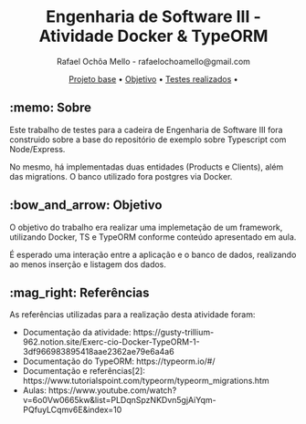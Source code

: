 <h1 align="center">Engenharia de Software III - Atividade Docker & TypeORM</h1>
<p align="center"> Rafael Ochôa Mello - rafaelochoamello@gmail.com </p>

<p align="center">
 <a href="#sobre">Projeto base</a> •
 <a href="#objetivo">Objetivo</a> • 
 <a href="#testes">Testes realizados</a> • 
</p>

<p id="sobre">
  <h2> :memo: Sobre </h2>
  <p> Este trabalho de testes para a cadeira de Engenharia de Software III fora 
      construido sobre a base do repositório de exemplo sobre Typescript com Node/Express. 
   </p>
   <p>
      No mesmo, há implementadas duas entidades (Products e Clients), além das migrations.
      O banco utilizado fora postgres via Docker.
   </p>
</p>

<p id="objetivo">
 <h2> :bow_and_arrow: Objetivo </h2>
  <p> O objetivo do trabalho era realizar uma implemetação de um framework, utilizando Docker, TS e TypeORM
    conforme conteúdo apresentado em aula. 
   </p>
   <p>
     É esperado uma interação entre a aplicação e o banco de dados, realizando ao menos inserção e listagem
     dos dados. 
   </p>   
</p>

<p id="testes">
    <h2> :mag_right: Referências </h2>
    <p>As referências utilizadas para a realização desta atividade foram:</p>
    <ul>
      <li>Documentação da atividade: https://gusty-trillium-962.notion.site/Exerc-cio-Docker-TypeORM-1-3df966983895418aae2362ae79e6a4a6</li>
      <li>Documentação do TypeORM: https://typeorm.io/#/</li>
      <li>Documentação e referências[2]: https://www.tutorialspoint.com/typeorm/typeorm_migrations.htm</li>
      <li>Aulas: https://www.youtube.com/watch?v=6o0Vw0665kw&list=PLDqnSpzNKDvn5gjAiYqm-PQfuyLCqmv6E&index=10</li>       
    </ul>    
</p>
